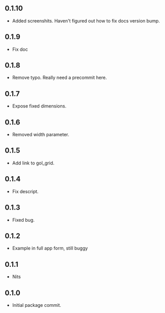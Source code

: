 ## 0.1.10
 - Added screenshits.  Haven't figured out how to fix docs version bump.

## 0.1.9
 - Fix doc

## 0.1.8
 - Remove typo.  Really need a precommit here.

## 0.1.7
 - Expose fixed dimensions.

## 0.1.6
 - Removed width parameter.

## 0.1.5
 - Add link to gol_grid.

## 0.1.4
 - Fix descript.

## 0.1.3
 - Fixed bug.

## 0.1.2
 - Example in full app form, still buggy

## 0.1.1
 - Nits

## 0.1.0
 - Initial package commit.

